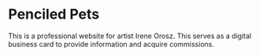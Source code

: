 
# Penciled Pets

This is a professional website for artist Irene Orosz. This serves as a digital business card to provide information and acquire commissions.